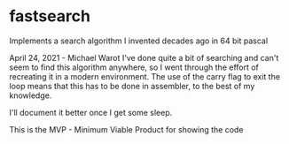 # fastsearch
Implements a search algorithm I invented decades ago in 64 bit pascal

April 24, 2021 - Michael Warot
  I've done quite a bit of searching and can't seem to find this algorithm anywhere, so I went through the effort of recreating it in a modern environment. The use of the carry flag to exit the loop means that this has to be done in assembler, to the best of my knowledge.

I'll document it better once I get some sleep.

This is the MVP - Minimum Viable Product for showing the code

